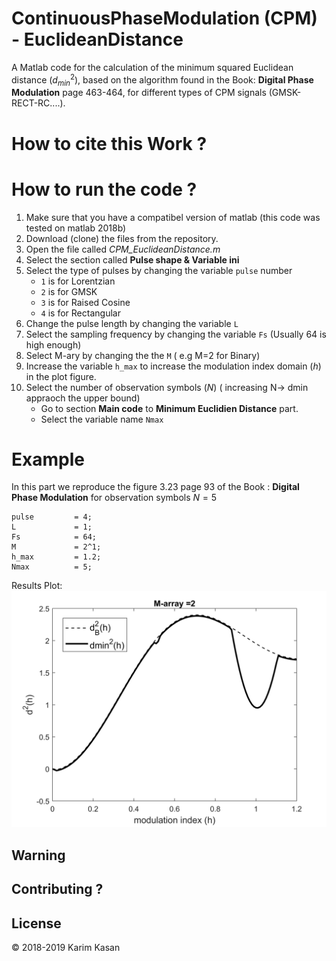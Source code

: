 ﻿# ContinuousPhaseModulation (CPM) - EuclideanDistance

A Matlab code for the calculation of the minimum squared Euclidean distance ($d_{min}^{2}$), based on the algorithm found in the Book: __Digital Phase Modulation__ page 463-464, for different types of CPM signals (GMSK-RECT-RC....).


# How to cite this Work ?



# How to run the code ?
1. Make sure that you have a compatibel version of matlab (this code was tested on matlab 2018b)
2. Download (clone) the files from the repository.
3. Open the file called _CPM_EuclideanDistance.m_
4. Select the section called __Pulse shape & Variable ini__
5. Select the type of pulses by changing the variable `pulse` number
	* `1` is for Lorentzian
	* `2` is for GMSK
	* `3` is for Raised Cosine
	* `4` is for Rectangular
6. Change the pulse length by changing the variable `L`
7. Select the sampling frequency by changing the variable `Fs` (Usually 64 is high enough)
8. Select M-ary by changing the the `M` ( e.g M=2 for Binary)
9. Increase the variable `h_max` to increase the modulation index domain ($h$) in the plot figure.
10. Select the number of observation symbols ($N$)  ( increasing N-> dmin appraoch the upper bound)
	* Go to section __Main code__ to __Minimum Euclidien Distance__ part.
	* Select the variable name `Nmax`



# Example

In this part we reproduce the figure 3.23 page 93 of the Book : __Digital Phase Modulation__ for observation symbols $N=5$
````
pulse         = 4;
L             = 1;
Fs            = 64;
M             = 2^1;
h_max         = 1.2;
Nmax          = 5;
````
Results Plot:
![](Figures/EuclideanDistance_Rec_N5.png?raw=true)
## Warning

## Contributing ?


## License
© 2018-2019 Karim Kasan

